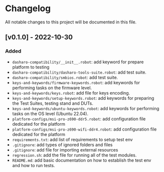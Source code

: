 <!--
SPDX-FileCopyrightText: 2024 3mdeb <contact@3mdeb.com>

SPDX-License-Identifier: Apache-2.0
-->

# Changelog

All notable changes to this project will be documented in this file.

## [v0.1.0] - 2022-10-30

### Added

- `dasharo-compatibility/__init__.robot`: add keyword for prepare platform to
    testing
- `dasharo-compatibility/dasharo-tools-suite.robot`: add test suite.
- `dasharo-compatibility/smbios.robot`: add test suite.
- `keys-and-keywords/firmware-keywords.robot`: add keywords for performing
    tasks on the firmware level.
- `keys-and-keywords/keys.robot`: add file for keys encoding.
- `keys-and-keywords/setup-keywords.robot`: add keywords for preparing the Test
    Suites, testing stand and DUTs.
- `keys-and-keywords/ubuntu-keywords.robot`: add keywords for performing
    tasks on the OS level (Ubuntu 22.04).
- `platform-configs/msi-pro-z690-ddr5.robot`: add configuration file dedicated
    for the platform
- `platform-configs/msi-pro-z690-wifi-ddr4.robot`: add configuration file
    dedicated for the platform
- `requirements.txt`: add list of requirements to setup test env
- `.gitignore`: add types of ignored folders and files
- `.gitignore`: add file for importing external resources
- `regression.sh`: add the file for running all of the test modules.
- `README.md`: add basic documentation on how to establish the test env and
    how to run tests.

